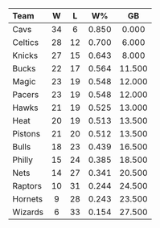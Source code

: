 | Team                             |  W  |  L  |  W%   |   GB   |
|:---------------------------------|:---:|:---:|:-----:|:------:|
| [](/r/clevelandcavs) Cavs        | 34  |  6  | 0.850 | 0.000  |
| [](/r/bostonceltics) Celtics     | 28  | 12  | 0.700 | 6.000  |
| [](/r/nyknicks) Knicks           | 27  | 15  | 0.643 | 8.000  |
| [](/r/mkebucks) Bucks            | 22  | 17  | 0.564 | 11.500 |
| [](/r/orlandomagic) Magic        | 23  | 19  | 0.548 | 12.000 |
| [](/r/pacers) Pacers             | 23  | 19  | 0.548 | 12.000 |
| [](/r/atlantahawks) Hawks        | 21  | 19  | 0.525 | 13.000 |
| [](/r/heat) Heat                 | 20  | 19  | 0.513 | 13.500 |
| [](/r/detroitpistons) Pistons    | 21  | 20  | 0.512 | 13.500 |
| [](/r/chicagobulls) Bulls        | 18  | 23  | 0.439 | 16.500 |
| [](/r/sixers) Philly             | 15  | 24  | 0.385 | 18.500 |
| [](/r/gonets) Nets               | 14  | 27  | 0.341 | 20.500 |
| [](/r/torontoraptors) Raptors    | 10  | 31  | 0.244 | 24.500 |
| [](/r/charlottehornets) Hornets  |  9  | 28  | 0.243 | 23.500 |
| [](/r/washingtonwizards) Wizards |  6  | 33  | 0.154 | 27.500 |